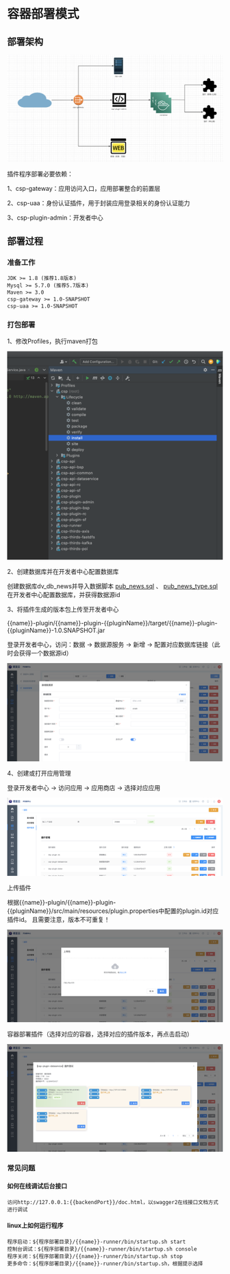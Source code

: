 # 容器部署模式


## 部署架构

![部署框架](./images/container/overview.png)

插件程序部署必要依赖：

1、csp-gateway：应用访问入口，应用部署整合的前置层

2、csp-uaa：身份认证插件，用于封装应用登录相关的身份认证能力

3、csp-plugin-admin：开发者中心


## 部署过程


### 准备工作

    JDK >= 1.8 (推荐1.8版本)
    Mysql >= 5.7.0 (推荐5.7版本)
    Maven >= 3.0
    csp-gateway >= 1.0-SNAPSHOT
    csp-uaa >= 1.0-SNAPSHOT

### 打包部署

1、修改Profiles，执行maven打包

![程序打包](./images/maven.png)

2、创建数据库并在开发者中心配置数据库

创建数据库dv_db_news并导入数据脚本 [pub_news.sql](./deploy/database/pub_news.sql) 、 [pub_news_type.sql](./deploy/database/pub_news_type.sql)
在开发者中心配置数据库，并获得数据源id

3、将插件生成的版本包上传至开发者中心

{{name}}-plugin/{{name}}-plugin-{{pluginName}}/target/{{name}}-plugin-{{pluginName}}-1.0.SNAPSHOT.jar

登录开发者中心，访问：数据 -> 数据源服务 -> 新增 -> 配置对应数据库链接（此时会获得一个数据源id）

![数据源配置](./images/container/datasource.png)

4、创建或打开应用管理

登录开发者中心 -> 访问应用 -> 应用商店 -> 选择对应应用

![应用商店](./images/container/appmall.png)

上传插件

根据{{name}}-plugin/{{name}}-plugin-{{pluginName}}/src/main/resources/plugin.properties中配置的plugin.id对应插件id。
且需要注意，版本不可重复！

![上传插件](./images/container/upload.png)

容器部署插件（选择对应的容器，选择对应的插件版本，再点击启动）

![部署插件](images/container/deploy.png)


### 常见问题

#### 如何在线调试后台接口

    访问http://127.0.0.1:{{backendPort}}/doc.html，以swagger2在线接口文档方式进行调试

#### linux上如何运行程序

    程序启动：${程序部署目录}/{{name}}-runner/bin/startup.sh start
    控制台调试：${程序部署目录}/{{name}}-runner/bin/startup.sh console
    程序关闭：${程序部署目录}/{{name}}-runner/bin/startup.sh stop
    更多命令：${程序部署目录}/{{name}}-runner/bin/startup.sh，根据提示选择



















